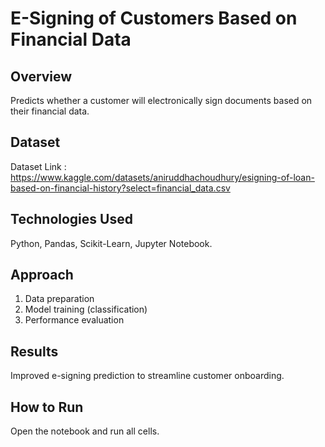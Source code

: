 # E-Signing of Customers Based on Financial Data

## Overview

Predicts whether a customer will electronically sign documents based on their financial data.

## Dataset

Dataset Link : https://www.kaggle.com/datasets/aniruddhachoudhury/esigning-of-loan-based-on-financial-history?select=financial_data.csv

## Technologies Used

Python, Pandas, Scikit-Learn, Jupyter Notebook.

## Approach

1. Data preparation
2. Model training (classification)
3. Performance evaluation

## Results

Improved e-signing prediction to streamline customer onboarding.

## How to Run

Open the notebook and run all cells.
